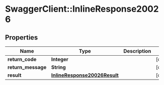 # SwaggerClient::InlineResponse20026

## Properties
Name | Type | Description | Notes
------------ | ------------- | ------------- | -------------
**return_code** | **Integer** |  | [optional] 
**return_message** | **String** |  | [optional] 
**result** | [**InlineResponse20026Result**](InlineResponse20026Result.md) |  | [optional] 


